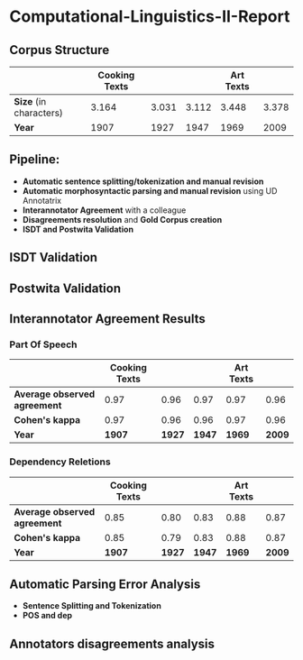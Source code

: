 # Computational-Linguistics-II-Report

## Corpus Structure

|  | Cooking Texts |  |  | Art Texts |  |
| ------------- | ------------- | ------------- | ------------- | ------------- | ------------- |
| **Size** (in characters) | 3.164  | 3.031  | 3.112  | 3.448 | 3.378  |
| **Year**  | 1907  | 1927  | 1947  | 1969  | 2009  |


## Pipeline:
- **Automatic sentence splitting/tokenization and manual revision**
- **Automatic morphosyntactic parsing and manual revision** using UD Annotatrix
- **Interannotator Agreement** with a colleague
- **Disagreements resolution** and **Gold Corpus creation**
- **ISDT and Postwita Validation**

## ISDT Validation

## Postwita Validation

## Interannotator Agreement Results

### Part Of Speech
|  | Cooking Texts |  |  | Art Texts |  |
| ------------- | ------------- | ------------- | ------------- | ------------- | ------------- |
| **Average observed agreement** | 0.97  | 0.96  | 0.97  | 0.97 | 0.96  |
| **Cohen's kappa**  | 0.97  | 0.96  | 0.96  | 0.97  | 0.96  |
| **Year**  | **1907**  | **1927**  | **1947**  | **1969**  | **2009**  |

### Dependency Reletions
|  | Cooking Texts |  |  | Art Texts |  |
| ------------- | ------------- | ------------- | ------------- | ------------- | ------------- |
| **Average observed agreement** | 0.85  | 0.80  | 0.83  | 0.88  | 0.87  |
| **Cohen's kappa**  | 0.85  | 0.79  | 0.83  | 0.88  | 0.87  |
| **Year**  | **1907**  | **1927**  | **1947**  | **1969**  | **2009**  |

## Automatic Parsing Error Analysis

- **Sentence Splitting and Tokenization**
- **POS and dep**
## Annotators disagreements analysis
